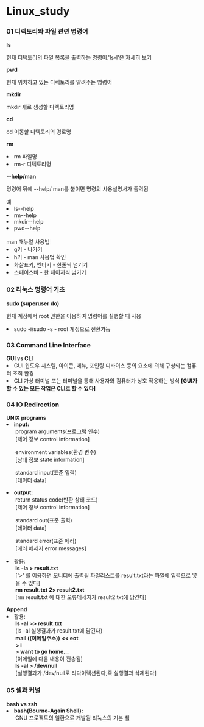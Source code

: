 # Linux_study
<h3>01 디렉토리와 파일 관련 명령어</h3>
  <b>ls</b>
  <p>현재 디택토리의 파일 목록을 출력하는 명령어.'ls-l'은 자세히 보기</p>
  
  <b>pwd</b>
  <p>현재 위치하고 있는 디렉토리를 알려주는 명령어</p>
  
  <b>mkdir</b>
  <p>mkdir 새로 생성할 디렉토리명</p> 
  
  <b>cd</b>
  <p>cd 이동할 디텍토리의 경로명</p>
  
  <b>rm</b>
  <p>
    <li>
      rm 파일명
    </li>
    <li>
      rm-r 디텍토리명
    </li>
  </p>
  
  <b>--help/man</b>
  <p>명령어 뒤에 --help/ man를 붙이면 명령의 사용설명서가 출력됨</p>
  <p>
  <div>
  예
    <li>
      ls--help
    </li>
    <li>
      rm--help
    </li>
    <li>
      mkdir--help
    </li>
    <li>
      pwd--help
    </li>
  </div>
  <br>
  <div>
   man 매뉴얼 사용법
    <li>
      q키 - 나가기
    </li>
    <li>
      h키 - man 사용법 확인
    </li>
    <li>
      화살표키, 엔터키 - 한줄씩 넘기기
    </li>
    <li>
      스페이스바 - 한 페이지씩 넘기기
    </li>
  </div>
  </p>
  
<h3>02 리눅스 명령어 기초</h3>
<b>sudo (superuser do)</b>
<p>현재 계정에서 root 권한을 이용하여 명령어를 실행할 때 사용</p>
<li>
  sudo -i/sudo -s - root 계정으로 전환가능
</li>

<h3>03 Command Line Interface</h3>
<b>GUI vs CLI</b>
<li>
  GUI 윈도우 시스템, 아이콘, 메뉴, 포인팅 디바이스 등의 요소에 의해 구성되는 컴퓨터 조직 환경
</li>
<li>
  CLI 가상 터미널 또는 터미널을 통해 사용자와 컴퓨터가 상호 작용하는 방식
  <b>[GUI가 할 수 있는 모든 작업은 CLI로 할 수 있다]</b>
</li>

<h3>04 IO Redirection</h3>
<b>UNIX programs</b>
<li>
  <b>input:</b>
  <ul>
    program arguments(프로그램 인수)<br>
    [제어 정보 control information]
  </ul>
  <ul>
    environment variables(환경 변수)<br>
    [상태 정보 state information]
  </ul>
  <ul>
    standard input(표준 입력)<br>
    [데이터 data]
  </ul>
</li>

<li>
  <b>output:</b>
  <ul>
    return status code(반환 상태 코드)<br>
    [제어 정보 control information]
  </ul>
  <ul>
    standard out(표준 출력)<br>
    [데이터 data]
  </ul>
  <ul>
    standard error(표준 에러)<br>
    [에러 메세지 error messages]
  </ul>
</li>

<li>
  활용: 
  <ul>
    <b>ls -la > result.txt</b><br>
    ['>' 를 이용하면 모니터에 출력될 파일리스트를 result.txt라는 파일에 입력으로 넣을 수 있다]<br>
    <b>rm result.txt 2> result2.txt</b><br>
    [rm result.txt 에 대한 오류메세지가 result2.txt에 담긴다]
  </ul>
</li>
<b>Append</b>
<li>
  활용:
  <ul>
    <b>ls -al >> result.txt</b><br>
    (ls -al 실행결과가 result.txt에 담긴다)
    <br>
    <b>
    <span>
      mail ((이메일주소)) << eot
    </span><br>
    > i<br>
    > want to go home...<br>
    </b>
    [이메일에 다음 내용이 전송됨]
    <br>
    <b>ls -al > /dev/null</b><br>
    [실행결과가 /dev/null로 리다이렉션된다,즉 실행결과 삭제된다]
  </ul>
</li>
<h3>05 쉘과 커널</h3>
<b>bash vs zsh</b>
<li>
  <b>
    bash(Bourne-Again Shell):
  </b>
  <ul>
    GNU 프로젝트의 일환으로 개발됨 리눅스의 기본 쉘
  </ul>
</li>
